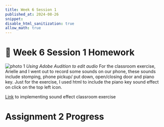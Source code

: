 ```yaml
---
title: Week 6 Session 1
published_at: 2024-08-26
snippet: 
disable_html_sanitization: true
allow_math: true
---
```

# :page_with_curl: Week 6 Session 1 Homework 

![photo 1](photos/27.png)
*Using Adobe Audition to edit audio*
For the classroom exercise, Arielle and I went out to record some sounds on our phone, these sounds include stomping, phone pickup/ put down, open/closing door and piano key. Just for the exercise, I used html to include the piano key sound effect on click on the top left icon.

[Link](https://ameliasks-week6-55.deno.dev/) to implementing sound effect classroom exercise 

# Assignment 2 Progress



